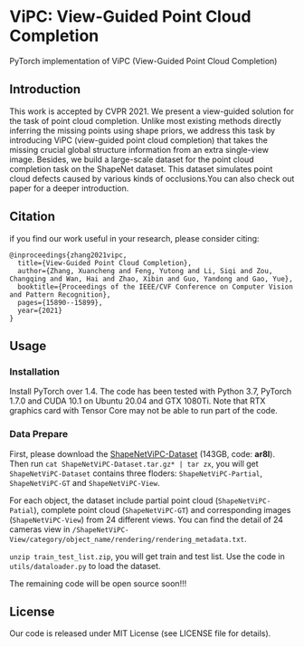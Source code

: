 # ViPC: View-Guided Point Cloud Completion
PyTorch implementation of ViPC (View-Guided Point Cloud Completion)

## Introduction
This work is accepted by CVPR 2021. We present a view-guided solution for the task of point cloud completion. Unlike most existing methods directly inferring the missing points using shape priors, we address this task by introducing ViPC (view-guided point cloud completion) that takes the missing crucial global structure information from an extra single-view image. Besides, we build a large-scale dataset for the point cloud completion task on the ShapeNet dataset. This dataset simulates point cloud defects caused by various kinds of occlusions.You can also check out paper for a deeper introduction.

## Citation
if you find our work useful in your research, please consider citing:
```
@inproceedings{zhang2021vipc,
  title={View-Guided Point Cloud Completion},
  author={Zhang, Xuancheng and Feng, Yutong and Li, Siqi and Zou, Changqing and Wan, Hai and Zhao, Xibin and Guo, Yandong and Gao, Yue},
  booktitle={Proceedings of the IEEE/CVF Conference on Computer Vision and Pattern Recognition},
  pages={15890--15899},
  year={2021}
}
```

## Usage
### Installation
Install PyTorch over 1.4. The code has been tested with Python 3.7, PyTorch 1.7.0 and CUDA 10.1 on Ubuntu 20.04 and GTX 1080Ti.
Note that RTX graphics card with Tensor Core may not be able to run part of the code.

### Data Prepare
First, please download the [ShapeNetViPC-Dataset](https://pan.baidu.com/s/1NJKPiOsfRsDfYDU_5MH28A) (143GB, code: **ar8l**). Then run ``cat ShapeNetViPC-Dataset.tar.gz* | tar zx``, you will get ``ShapeNetViPC-Dataset`` contains three floders: ``ShapeNetViPC-Partial``, ``ShapeNetViPC-GT`` and ``ShapeNetViPC-View``. 

For each object, the dataset include partial point cloud (``ShapeNetViPC-Patial``), complete point cloud (``ShapeNetViPC-GT``) and corresponding images (``ShapeNetViPC-View``) from 24 different views. You can find the detail of 24 cameras view in ``/ShapeNetViPC-View/category/object_name/rendering/rendering_metadata.txt``.

<!-- Tip: A [small dataset]() can help you to verify your code. -->

``unzip train_test_list.zip``, you will get train and test list.
Use the code in  ``utils/dataloader.py`` to load the dataset.

The remaining code will be open source soon!!!

## License
Our code is released under MIT License (see LICENSE file for details).
